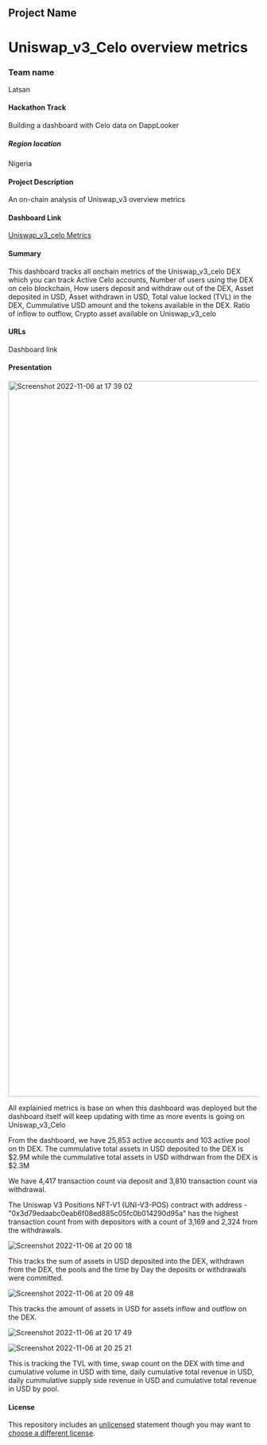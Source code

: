## Project Name
# Uniswap_v3_Celo overview metrics
### Team name
Latsan
#### Hackathon Track
 Building a dashboard with Celo data on DappLooker

##### Region location
Nigeria

#### Project Description
An on-chain analysis of Uniswap_v3 overview metrics

#### Dashboard Link
[Uniswap_v3_celo Metrics](https://analytics.dapplooker.com/dashboard/269-uniswap-v3-celo-metrics)

#### Summary
This dashboard tracks all onchain metrics of the Uniswap_v3_celo DEX which you can track 
Active Celo accounts,
Number of users using the DEX on celo blockchain, 
How users deposit and withdraw out of the DEX, 
Asset deposited in USD,
Asset withdrawn in USD, 
Total value locked (TVL) in the DEX, 
Cummulative USD amount and the tokens available in the DEX.
Ratio of inflow to outflow,
Crypto asset available on Uniswap_v3_celo

#### URLs
Dashboard link

#### Presentation
<img width="1440" alt="Screenshot 2022-11-06 at 17 39 02" src="https://user-images.githubusercontent.com/78388641/200196307-6b5b9d0d-61e7-43e7-acde-92c43e065265.png">


All explainied metrics is base on when this dashboard was deployed but the dashboard itself will keep updating with time as more events is going on Uniswap_v3_Celo

From the dashboard, we have 25,853 active accounts and 103 active pool on th DEX. The cummulative total assets in USD deposited to the DEX is $2.9M while the cummulative total assets in USD withdrwan from the DEX is $2.3M

We have 4,417 transaction count via deposit and 3,810 transaction count via withdrawal.

The Uniswap V3 Positions NFT-V1 (UNI-V3-POS) contract with address - "0x3d79edaabc0eab6f08ed885c05fc0b014290d95a" has the highest transaction count from with depositors with a count of 3,169 and 2,324 from the withdrawals.

![Screenshot 2022-11-06 at 20 00 18](https://user-images.githubusercontent.com/78388641/200196400-8e882cce-5ddd-48ac-9fab-2428d27fcb5e.png)

This tracks the sum of assets in USD deposited into the DEX, withdrawn from the DEX, the pools and the time by Day the deposits or withdrawals were committed.

![Screenshot 2022-11-06 at 20 09 48](https://user-images.githubusercontent.com/78388641/200196460-9fff9f1e-a31a-4ee4-af0c-fd99ba700969.png)

This tracks the amount of assets in USD for assets inflow and outflow on the DEX.

![Screenshot 2022-11-06 at 20 17 49](https://user-images.githubusercontent.com/78388641/200196474-33bf8297-90de-4757-9cff-a404b2a6645d.png)

![Screenshot 2022-11-06 at 20 25 21](https://user-images.githubusercontent.com/78388641/200196519-cbbdf489-7130-4b19-9f94-8f64e1561902.png)

This is tracking the TVL with time, swap count on the DEX with time and cumulative volume in USD with time, daily cumulative total revenue in USD, daily cummulative supply side revenue in USD and cumulative total revenue in USD by pool.


#### License
This repository includes an [unlicensed](http://unlicense.org/) statement though you may want to [choose a different license](https://choosealicense.com/).

